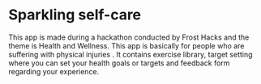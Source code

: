 # Sparkling self-care
This app is made during a hackathon conducted by Frost Hacks and the theme is Health and Wellness. This app is basically for people who are suffering with physical injuries . It contains exercise library, target setting where you can set your health goals or targets and feedback form regarding your experience.  
